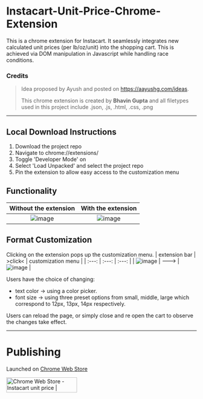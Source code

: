 # Instacart-Unit-Price-Chrome-Extension
This is a chrome extension for Instacart. It seamlessly integrates new calculated unit prices (per lb/oz/unit) into the shopping cart. This is achieved via DOM manipulation in Javascript while handling race conditions.

### Credits
> Idea proposed by Ayush and posted on https://aayushg.com/ideas.
> 
> This chrome extension is created by **Bhavin Gupta** and all filetypes used in this project include .json, .js, .html, .css, .png


---

## Local Download Instructions
1. Download the project repo
2. Navigate to chrome://extensions/
3. Toggle 'Developer Mode' on
4. Select 'Load Unpacked' and select the project repo
5. Pin the extension to allow easy access to the customization menu

## Functionality
| **Without the extension** | **With the extension** |
| :-----------: |  :-----------: | 
| ![image](https://github.com/user-attachments/assets/39981036-30af-4600-b3ba-fbd205d84248) | ![image](https://github.com/user-attachments/assets/c16f096a-2425-4a50-bebf-f2ab36410e85) |

## Format Customization
Clicking on the extension pops up the customization menu.
| extension bar | >click< | customization menu |
| :---: | :---: | :---: |
| ![image](https://github.com/user-attachments/assets/639fad1b-af07-4583-86ee-10865f1f501d) | ---> | ![image](https://github.com/user-attachments/assets/caecadb9-1322-4cc7-8ae6-c7ea74e288aa) |

Users have the choice of changing:
- text color -> using a color picker.
- font size -> using three preset options from small, middle, large which correspond to 12px, 13px, 14px respectively.

Users can reload the page, or simply close and re open the cart to observe the changes take effect.

---

# Publishing
Launched on [Chrome Web Store](https://chromewebstore.google.com/detail/instacart-unit-price/eoooeedgjbbaaijdhaffbedmambfemof)

<a href="https://www.producthunt.com/posts/chrome-web-store-dd523bc8-3725-47a1-bff5-b7e9ac06fb29?embed=true&utm_source=badge-featured&utm_medium=badge&utm_souce=badge-chrome&#0045;web&#0045;store&#0045;dd523bc8&#0045;3725&#0045;47a1&#0045;bff5&#0045;b7e9ac06fb29" target="_blank"><img src="https://api.producthunt.com/widgets/embed-image/v1/featured.svg?post_id=944950&theme=light&t=1742832223608" alt="Chrome&#0032;Web&#0032;Store - Instacart&#0032;unit&#0032;price | Product Hunt" style="width: 187px; height: 40px;" width="250" height="54" /></a>
